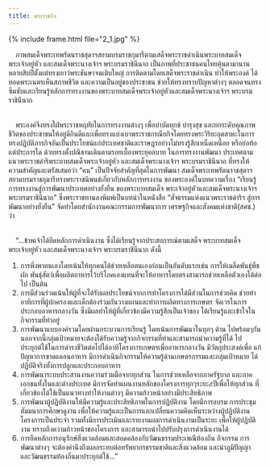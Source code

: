 ```yaml
---
title: พระราชกิจ
---
```


{% include frame.html file="2_1.jpg" %}
<br>

<p>&emsp;ภาพสมเด็จพระเทพรัตนราชสุดาฯสยามบรมราชกุมารีตามเสด็จพระราชดำเนินพระบาทสมเด็จ
พระเจ้าอยู่หัว และสมเด็จพระนางเจ้าฯ พระบรมราชินีนาถ เป็นภาพที่ประชาชนคนไทยคุ้นตามานาน
หลายสิบปีตั้งแต่ทรงเยาว์พระชันษาจนเติบใหญ่ การติดตามโดยเสด็จพระราชดำเนิน ทำให้พระองค์
ได้ทอดพระเนตรเห็นสภาพชีวิต และความเป็นอยู่ของประชาชน ช่วยให้ทรงทราบปัญหาต่างๆ
ตลอดจนทรงซึมซับและเรียนรู้หลักการทรงงานของพระบาทสมเด็จพระเจ้าอยู่หัวและสมเด็จพระนางเจ้าฯ
พระบรมราชินีนาถ
<br>
<br>

&emsp;พระองค์จึงทรงใฝ่พระราชหฤทัยในการทรงงานต่างๆ เพื่อบำบัดทุกข์ บำรุงสุข และยกระดับคุณภาพชีวิตของประชาชนให้อยู่ดีกินดีและเพื่อทรงแบ่งเบาพระราชกรณียกิจโดยทรงพระวิริยะอุตสาหะในการทรงปฏิบัติภารกิจอันเป็นประโยชน์แก่ประเทศชาติและราษฎรอย่างไม่ทรงรู้สึกเหน็ดเหนื่อย
หรือย่อท้อแต่ประการใด ด้วยทรงตั้งปณิธานเดินตามรอยเบื้องพระยุคลบาท ในการทรงงานพัฒนา
ประเทศตามแนวพระราชดำริพระบาทสมเด็จพระเจ้าอยู่หัว และสมเด็จพระนางเจ้าฯ
พระบรมราชินีนาถ ที่ทรงให้ความสำคัญและตรัสเสมอว่า “คน” เป็นปัจจัยสำคัญที่สุดในการพัฒนา
สมเด็จพระเทพรัตนราชสุดาฯสยามบรมราชกุมารีทรงพระราชนิพนธ์เกี่ยวกับหลักการทรงงาน
ของพระองค์ในบทความเรื่อง “เรียนรู้การทรงงานสู่การพัฒนาประเทศอย่างยั่งยืน ของพระบาทสมเด็จ
พระเจ้าอยู่หัวและสมเด็จพระนางเจ้าฯ พระบรมราชินีนาถ” ซึ่งพระราชทานลงพิมพ์เป็นบทนำในหนังสือ
“สัจธรรมแห่งแนวพระราชดำริฯ สู่การพัฒนาอย่างยั่งยืน” จัดทำโดยสำนักงานคณะกรรมการพัฒนาการ
เศรษฐกิจและสังคมแห่งชาติ(สศช.) ว่า
<br>
<br>

&emsp;“...ข้าพเจ้าได้ยึดหลักการดำเนินงาน ซึ่งได้เรียนรู้จากประสบการณ์ตามเสด็จ พระบาทสมเด็จ
พระเจ้าอยู่หัว และสมเด็จพระนางเจ้าฯ พระบรมราชินีนาถ ดังนี้

<ol><li>การพึ่งพาตนเองโดยเน้นให้ทุกคนได้ช่วยเหลือตนเองก่อนเป็นอันดับแรกเช่น การให้เมล็ดพันธุ์พืชผัก พันธุ์สัตว์เพื่อผลิตอาหารไว้บริโภคเองแทนที่จะให้อาหารโดยตรงสามารถช่วยเหลือตัวเองได้ต่อไป
เป็นต้น</li>
<li>การมีส่วนร่วมเน้นให้ผู้ที่จะได้รับผลประโยชน์จากการทำโครงการได้มีส่วนในการช่วยคิด
ช่วยทำ อาทิการที่ผู้ปกครองและเด็กต้องร่วมกันวางแผนและทำการผลิตทางการเกษตร จัดเวรในการ
ประกอบอาหารกลางวัน ซึ่งมีผลทำให้ผู้ที่เกี่ยวข้องมีความรู้สึกเป็นเจ้าของ ได้เรียนรู้และเข้าใจในกิจกรรมที่ทำอยู่</li>
<li>การพัฒนาแบบองค์รวมโดยผ่านกระบวนการเรียนรู้ โดยเน้นการพัฒนาในทุกๆ ด้าน
ไปพร้อมๆกัน นอกจากนี้กลุ่มเป้าหมายจะต้องได้รับความรู้จากกิจกรรมที่ทำและสามารถนำความรู้ที่ได้ ไปประยุกต์ใช้ในการดำรงชีวิตต่อไปได้อาทิโครงการเกษตรเพื่ออาหารกลางวัน มีวัตถุประสงค์เพื่อ แก้ปัญหาการขาดแคลนอาหาร มีการดำเนินกิจกรรมให้ความรู้ด้านเกษตรกรรมและกลุ่มเป้าหมาย ได้ปฏิบัติจริงทั้งการปลูกและประกอบอาหาร</li>
<li>การพัฒนาระบบประสานงานความร่วมมือจากทุกส่วน ในการช่วยเหลือจากภาครัฐบาล
และภาคเอกชนทั้งในและต่างประเทศ มีการจัดทำแผนงานหลักของโครงการทุกๆระยะ๕ปีเพื่อให้ทุกส่วน
ที่เกี่ยวข้องได้ใช้เป็นแนวทางทำให้งานต่างๆ มีความก้าวหน้าอย่างมีประสิทธิภาพ</li>
<li>การพัฒนาผู้ปฏิบัติงานให้มีความรู้และประสิทธิภาพในการปฏิบัติงาน โดยมีการอบรม การประชุมสัมมนาการศึกษาดูงาน เพื่อให้ความรู้และเป็นการแลกเปลี่ยนความคิดเห็นระหว่างผู้ปฏิบัติงาน โครงการเป็นประจำ รวมทั้งมีการประเมินและรายงานผลการดำเนินงานเป็นระยะ เพื่อให้ผู้ปฏิบัติงาน
ทราบถึงความก้าวหน้าของโครงการ และสามารถนำไปปรับปรุงการดำเนินงานได้</li>
<li>การยึดหลักการอนุรักษ์สิ่งแวดล้อมและสอดคล้องกับวัฒนธรรมประเพณีท้องถิ่น กิจกรรม
การพัฒนาต่างๆ จะต้องคำนึงถึงผลกระทบต่อทรัพยากรธรรมชาติและสิ่งแวดล้อม และนำภูมิปัญญา
และวัฒนธรรมท้องถิ่นมาประยุกต์ใช้...”</li></ol>
<br>
<br><p>